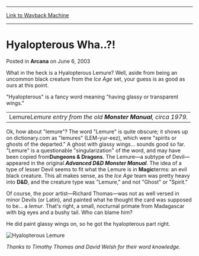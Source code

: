 
---
[Link to Wayback Machine](https://web.archive.org/web/20210126020149/https://magic.wizards.com/en/articles/archive/arcana/hyalopterous-wha-2003-06-06)

[_metadata_:description]:- "What in the heck is a Hyalopterous Lemure? Well, aside from being an uncommon black creature from the Ice Age set, your guess is as good as ours at this point."
[_metadata_:generator]:- "Drupal 7 (http://drupal.org)"
[_metadata_:node]:- "353901"
[_metadata_:publish_date]:- "2003-06-06"
[_metadata_:source]:- "div-main-content"
[_metadata_:title]:- "Hyalopterous Wha..?!"
[_metadata_:wayback_capture_timestamp]:- "2021-01-26 02:01:49"
[_metadata_:wayback_raw_url]:- "https://web.archive.org/web/20210126020149id_/https://magic.wizards.com/en/articles/archive/arcana/hyalopterous-wha-2003-06-06"
[_metadata_:wayback_url]:- "https://magic.wizards.com/en/articles/archive/arcana/hyalopterous-wha-2003-06-06"
---


Hyalopterous Wha..?!
====================



 Posted in **Arcana**
 on June 6, 2003 










What in the heck is a Hyalopterous Lemure? Well, aside from being an uncommon black creature from the *Ice Age* set, your guess is as good as ours at this point.


"Hyalopterous" is a fancy word meaning "having glassy or transparent wings."




|  |
| --- |
| Lemure*Lemure entry from the old **Monster Manual**, circa 1979.* |

Ok, how about "lemure"? The word "Lemure" is quite obscure; it shows up on dictionary.com as "lemures" (LEM-yur-eez), which were "spirits or ghosts of the departed." A ghost with glassy wings… sounds good so far. "Lemure" is a questionable "singularization" of the word, and may have been copied from**Dungeons & Dragons**. The Lemure—a subtype of Devil—appeared in the original ***Advanced D&D Monster Manual***. The idea of a type of lesser Devil seems to fit what the Lemure is in **Magic**terms: an evil black creature. This all makes sense, as the *Ice Age* team was pretty heavy into **D&D**, and the creature type was "Lemure," and not "Ghost" or "Spirit."


Of course, the poor artist—Richard Thomas—was not as well versed in minor Devils (or Latin), and painted what he thought the card was supposed to be… a *lemur*. That's right, a small, nocturnal primate from Madagascar with big eyes and a bushy tail. Who can blame him?


He did paint glassy wings on, so he got the hyalopterous part right.


![Hyalopterous Lemure](https://media.wizards.com/legacy/global/images/mtgcom_arcana_340_pic2_en.jpg)


*Thanks to Timothy Thomas and David Welsh for their word knowledge.*







